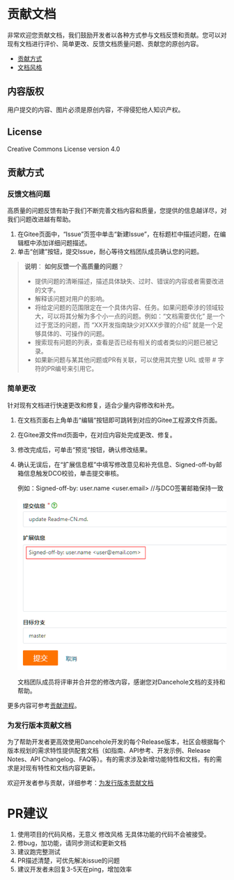 # 贡献文档

非常欢迎您贡献文档，我们鼓励开发者以各种方式参与文档反馈和贡献。您可以对现有文档进行评价、简单更改、反馈文档质量问题、贡献您的原创内容。

- [贡献方式]()
- [文档风格]()

## 内容版权

用户提交的内容、图片必须是原创内容，不得侵犯他人知识产权。

## License

Creative Commons License version 4.0

## 贡献方式

### 反馈文档问题

高质量的问题反馈有助于我们不断完善文档内容和质量，您提供的信息越详尽，对我们问题改进越有帮助。

1. 在Gitee页面中，“Issue”页签中单击“新建Issue”，在标题栏中描述问题，在编辑框中添加详细问题描述。
2. 单击“创建”按钮，提交Issue，耐心等待文档团队成员确认您的问题。

> **说明**： **如何反馈一个高质量的问题**？
>
> - 提供问题的清晰描述，描述具体缺失、过时、错误的内容或者需要改进的文字。
> - 解释该问题对用户的影响。
> - 将给定问题的范围限定在一个具体内容、任务。如果问题牵涉的领域较大，可以将其分解为多个小一点的问题。例如：“文档需要优化” 是一个过于宽泛的问题，而 “XX开发指南缺少对XXX步骤的介绍” 就是一个足够具体的、可操作的问题。
> - 搜索现有问题的列表，查看是否已经有相关的或者类似的问题已被记录。
> - 如果新问题与某其他问题或PR有关联，可以使用其完整 URL 或带 # 字符的PR编号来引用它。

### 简单更改

针对现有文档进行快速更改和修复，适合少量内容修改和补充。

1. 在文档页面右上角单击“编辑“按钮即可跳转到对应的Gitee工程源文件页面。

2. 在Gitee源文件md页面中，在对应内容处完成更改、修复。

3. 修改完成后，可单击“预览“按钮，确认修改结果。

4. 确认无误后，在“扩展信息框”中填写修改意见和补充信息、Signed-off-by邮箱信息触发DCO校验，单击提交审核。

   例如：Signed-off-by: user.name <user.email> //与DCO签署邮箱保持一致

   ![img](贡献文档.assets/Signed-off-by-example-17049578082221.png)

   文档团队成员将评审并合并您的修改内容，感谢您对Dancehole文档的支持和帮助。

更多内容可参考[贡献流程](https://gitee.com/openharmony/docs/blob/master/zh-cn/contribute/贡献流程.md)。

### 为发行版本贡献文档

为了帮助开发者更高效使用Dancehole开发的每个Release版本，社区会根据每个版本规划的需求特性提供配套文档（如指南、API参考、开发示例、Release Notes、API Changelog、FAQ等）。有的需求涉及新增功能特性和文档，有的需求是对现有特性和文档内容更新。

欢迎开发者参与贡献，详细参考：[为发行版本贡献文档](https://gitee.com/openharmony/docs/blob/master/zh-cn/contribute/docs-release-process.md)





# PR建议

1. 使用项目的代码风格，无意义 修改风格 无具体功能的代码不会被接受。
2. 修bug，加功能，请同步测试和更新文档
3. 建议跑完整测试
4. PR描述清楚，可优先解决issue的问题
5. 建议开发者未回复3-5天在ping，增加效率